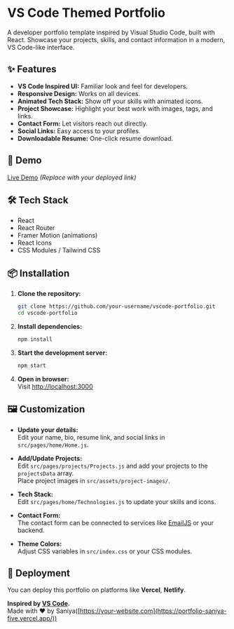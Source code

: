 # VS Code Themed Portfolio

A developer portfolio template inspired by Visual Studio Code, built with React. Showcase your projects, skills, and contact information in a modern, VS Code-like interface.

## ✨ Features

- **VS Code Inspired UI:** Familiar look and feel for developers.
- **Responsive Design:** Works on all devices.
- **Animated Tech Stack:** Show off your skills with animated icons.
- **Project Showcase:** Highlight your best work with images, tags, and links.
- **Contact Form:** Let visitors reach out directly.
- **Social Links:** Easy access to your profiles.
- **Downloadable Resume:** One-click resume download.

## 🚀 Demo

[Live Demo]([https://your-demo-link.com](https://portfolio-saniya-five.vercel.app/))  
*(Replace with your deployed link)*

## 🛠️ Tech Stack

- React
- React Router
- Framer Motion (animations)
- React Icons
- CSS Modules / Tailwind CSS

## 📦 Installation

1. **Clone the repository:**
   ```bash
   git clone https://github.com/your-username/vscode-portfolio.git
   cd vscode-portfolio
   ```

2. **Install dependencies:**
   ```bash
   npm install
   ```

3. **Start the development server:**
   ```bash
   npm start
   ```

4. **Open in browser:**  
   Visit [http://localhost:3000](http://localhost:3000)

## 🖼️ Customization

- **Update your details:**  
  Edit your name, bio, resume link, and social links in `src/pages/home/Home.js`.

- **Add/Update Projects:**  
  Edit `src/pages/projects/Projects.js` and add your projects to the `projectsData` array.  
  Place project images in `src/assets/project-images/`.

- **Tech Stack:**  
  Edit `src/pages/home/Technologies.js` to update your skills and icons.

- **Contact Form:**  
  The contact form can be connected to services like [EmailJS](https://www.emailjs.com/) or your backend.

- **Theme Colors:**  
  Adjust CSS variables in `src/index.css` or your CSS modules.

## 📄 Deployment

You can deploy this portfolio on platforms like **Vercel**, **Netlify**.



**Inspired by [VS Code](https://code.visualstudio.com/).**  
Made with ❤️ by Saniya([https://your-website.com](https://portfolio-saniya-five.vercel.app/))
